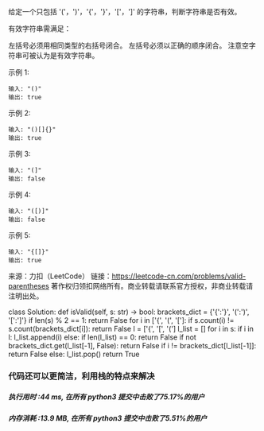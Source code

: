 给定一个只包括 '('，')'，'{'，'}'，'['，']' 的字符串，判断字符串是否有效。

有效字符串需满足：

左括号必须用相同类型的右括号闭合。
左括号必须以正确的顺序闭合。
注意空字符串可被认为是有效字符串。

示例 1:

    输入: "()"
    输出: true
示例 2:

    输入: "()[]{}"
    输出: true
示例 3:

    输入: "(]"
    输出: false
示例 4:

    输入: "([)]"
    输出: false
示例 5:

    输入: "{[]}"
    输出: true

来源：力扣（LeetCode）
链接：https://leetcode-cn.com/problems/valid-parentheses
著作权归领扣网络所有。商业转载请联系官方授权，非商业转载请注明出处。



class Solution:
    def isValid(self, s: str) -> bool:
        brackets_dict = {'{':'}',  '(':')', '[':']'}
        if len(s) % 2 == 1:
            return False
        for i in ['{', '(', '[']:
            if s.count(i) != s.count(brackets_dict[i]):
                return False
        l = ['{', '[', '(']
        l_list = []
        for i in s:
            if i in l:
                l_list.append(i)
            else:
                if len(l_list) == 0:
                    return False
                if not brackets_dict.get(l_list[-1], False):
                    return False
                if i != brackets_dict[l_list[-1]]:
                    return False
                else:
                    l_list.pop()
        return True
        
        
### 代码还可以更简洁，利用栈的特点来解决

##### 执行用时 :44 ms, 在所有 python3 提交中击败了75.17%的用户
##### 内存消耗 :13.9 MB, 在所有 python3 提交中击败了5.51%的用户